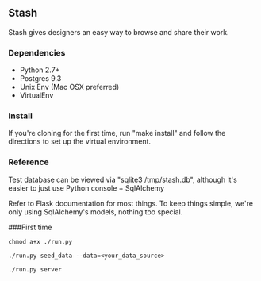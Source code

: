 ## Stash

Stash gives designers an easy way to browse and share their work.

### Dependencies

  - Python 2.7+
  - Postgres 9.3
  - Unix Env (Mac OSX preferred)
  - VirtualEnv

### Install
If you're cloning for the first time, run "make install" and follow the 
directions to set up the virtual environment. 

### Reference
Test database can be viewed via "sqlite3 /tmp/stash.db", although it's
easier to just use Python console + SqlAlchemy

Refer to Flask documentation for most things. To keep things simple,
we're only using SqlAlchemy's models, nothing too special.

###First time

	chmod a+x ./run.py

	./run.py seed_data --data=<your_data_source>

	./run.py server 

